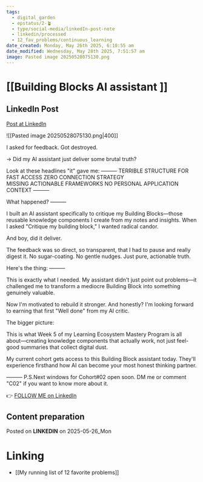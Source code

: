 ```yaml
---
tags:
  - digital_garden
  - epstatus/2-🪴
  - type/social-media/linkedIn-post-note
  - linkedin/processed
  - 12_fav_problems/continuous_learning
date_created: Monday, May 26th 2025, 6:10:55 am
date_modified: Wednesday, May 28th 2025, 7:51:57 am
image: Pasted image 20250528075130.png
---
```

# [[Building Blocks AI assistant ]]
## LinkedIn Post
[Post at LinkedIn](https://www.linkedin.com/posts/sebastiankamilli_i-asked-for-feedback-got-destroyed-did-activity-7332646977639264256-laig?utm_source=share&utm_medium=member_desktop&rcm=ACoAAA1M1pkBgWCYPhT45EpfLiHzViQqRWNCIv4)

![[Pasted image 20250528075130.png|400]]

I asked for feedback. Got destroyed.

→ Did my AI assistant just deliver some brutal truth?

Look at these headlines "it" gave me:
———
TERRIBLE STRUCTURE FOR FAST ACCESS
ZERO CONNECTION STRATEGY  
MISSING ACTIONABLE FRAMEWORKS
NO PERSONAL APPLICATION CONTEXT
———

What happened?
———

I built an AI assistant specifically to critique my Building Blocks—those reusable knowledge components I create from my notes and insights. When I asked "Critique my building block," I wanted radical candor.

And boy, did it deliver.

The feedback was so direct, so transparent, that I had to pause and really digest it. No sugar-coating. No gentle nudges. Just pure, actionable truth.

Here's the thing:
———

This is exactly what I needed. My assistant didn't just point out problems—it challenged me to transform a mediocre Building Block into something genuinely valuable.

Now I'm motivated to rebuild it stronger. And honestly? 
I'm looking forward to earning that first "Well done" from my AI critic.

The bigger picture:

This is what Week 5 of my Learning Ecosystem Mastery Program is all about—creating knowledge components that actually work, not just feel-good summaries that collect digital dust.

My current cohort gets access to this Building Block assistant today. 
They'll experience firsthand how AI can become your most honest thinking partner.

———
P.S.Next windows for Cohort#02 open soon. 
DM me or comment "C02" if you want to know more about it. 

👉 [FOLLOW ME on LinkedIn](https://www.linkedin.com/comm/mynetwork/discovery-see-all?usecase=PEOPLE_FOLLOWS&followMember=sebastiankamilli)

## Content preparation

Posted on **LINKEDIN** on 2025-05-26_Mon
# Linking
+ [[My running list of 12 favorite problems]]